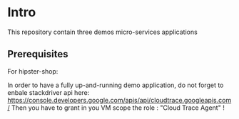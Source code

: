 # Intro

This repository contain three demos micro-services applications

## Prerequisites

For hipster-shop:

In order to have a fully up-and-running demo application, do not forget to enbale stackdriver api here:  <https://console.developers.google.com/apis/api/cloudtrace.googleapis.com/>
Then you have to grant in you VM scope the role : "Cloud Trace Agent" !

